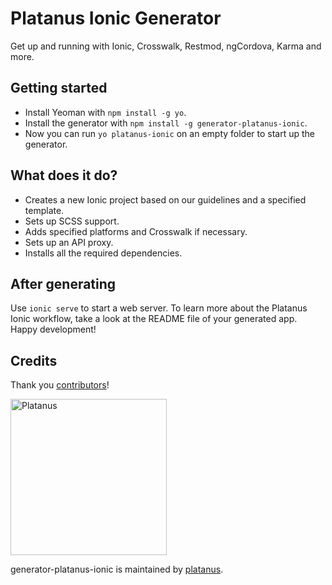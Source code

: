 # Platanus Ionic Generator

Get up and running with Ionic, Crosswalk, Restmod, ngCordova, Karma and more.

## Getting started

- Install Yeoman with `npm install -g yo`.
- Install the generator with `npm install -g generator-platanus-ionic`.
- Now you can run `yo platanus-ionic` on an empty folder to start up the generator.

## What does it do?

- Creates a new Ionic project based on our guidelines and a specified template.
- Sets up SCSS support.
- Adds specified platforms and Crosswalk if necessary.
- Sets up an API proxy.
- Installs all the required dependencies.

## After generating

Use `ionic serve` to start a web server. To learn more about the Platanus Ionic workflow, take a look at the README file of your generated app. Happy development!

## Credits

Thank you [contributors](https://github.com/platanus/generator-platanus-ionic/graphs/contributors)!

<img src="http://platan.us/gravatar_with_text.png" alt="Platanus" width="250"/>

generator-platanus-ionic is maintained by [platanus](http://platan.us).